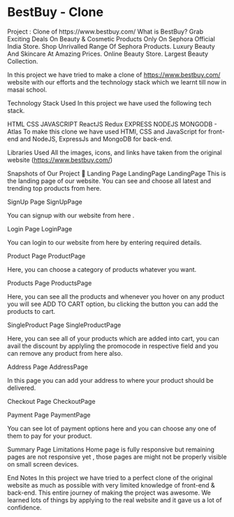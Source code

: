 <h1>BestBuy - Clone</h1>
Project : Clone of https://www.bestbuy.com/
What is BestBuy?
Grab Exciting Deals On Beauty & Cosmetic Products Only On Sephora Official India Store. Shop Unrivalled Range Of Sephora Products. Luxury Beauty And Skincare At Amazing Prices. Online Beauty Store. Largest Beauty Collection.

In this project we have tried to make a clone of https://www.bestbuy.com/ website with our efforts and the technology stack which we learnt till now in masai school.

Technology Stack Used
In this project we have used the following tech stack.

HTML
CSS
JAVASCRIPT
ReactJS
Redux
EXPRESS
NODEJS
MONGODB - Atlas
To make this clone we have used HTMl, CSS and JavaScript for front-end and NodeJS, ExpressJs and MongoDB for back-end.

Libraries Used
All the images, icons, and links have taken from the original website (https://www.bestbuy.com/)

Snapshots of Our Project 📸
Landing Page
LandingPage LandingPage This is the landing page of our website. You can see and choose all latest and trending top products from here.

SignUp Page
SignUpPage

You can signup with our website from here .

Login Page
LoginPage

You can login to our website from here by entering required details.

Product Page
ProductPage

Here, you can choose a category of products whatever you want.

Products Page
ProductsPage

Here, you can see all the products and whenever you hover on any product you will see ADD TO CART option, bu clicking the button you can add the products to cart.

SingleProduct Page
SingleProductPage

Here, you can see all of your products which are added into cart, you can avail the discount by applyling the promocode in respective field and you can remove any product from here also.

Address Page
AddressPage

In this page you can add your address to where your product should be delivered.

Checkout Page
CheckoutPage

Payment Page
PaymentPage

You can see lot of payment options here and you can choose any one of them to pay for your product.

Summary Page
Limitations
Home page is fully responsive but remaining pages are not responsive yet , those pages are might not be properly visible on small screen devices.

End Notes
In this project we have tried to a perfect clone of the original website as much as possible with very limited knowledge of front-end & back-end. This entire journey of making the project was awesome. We learned lots of things by applying to the real website and it gave us a lot of confidence.

